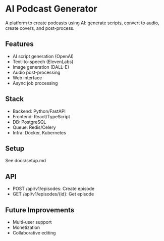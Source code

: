 # AI Podcast Generator

A platform to create podcasts using AI: generate scripts, convert to audio, create covers, and post-process.

## Features
- AI script generation (OpenAI)
- Text-to-speech (ElevenLabs)
- Image generation (DALL-E)
- Audio post-processing
- Web interface
- Async job processing

## Stack
- Backend: Python/FastAPI
- Frontend: React/TypeScript
- DB: PostgreSQL
- Queue: Redis/Celery
- Infra: Docker, Kubernetes

## Setup
See docs/setup.md

## API
- POST /api/v1/episodes: Create episode
- GET /api/v1/episodes/{id}: Get episode

## Future Improvements
- Multi-user support
- Monetization
- Collaborative editing
